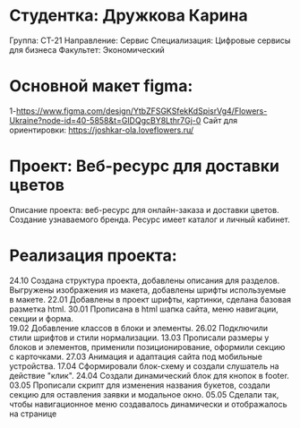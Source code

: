 # Студентка: Дружкова Карина 
Группа: СТ-21
Направление: Сервис Специализация: Цифровые сервисы для бизнеса 
Факультет: Экономический 
# Основной макет figma:
1-https://www.figma.com/design/YtbZFSGKSfekKdSpisrVg4/Flowers-Ukraine?node-id=40-5858&t=GIDQgcBY8Lthr7Gj-0
Сайт для ориентировки: https://joshkar-ola.loveflowers.ru/
# Проект: Веб-ресурс для доставки цветов 
Описание проекта: веб-ресурс для онлайн-заказа и доставки цветов. Создание узнаваемого бренда. Ресурс имеет каталог и личный кабинет.
# Реализация проекта: 
24.10
Создана структура проекта, добавлены описания для разделов. Выгружены изображения из макета, добавлены шрифты используемые в макете.
22.01 
Добавлены в проект шрифты, картинки, сделана базовая разметка html.
30.01 
Прописана в html шапка сайта, меню навигации, секции и форма.   
19.02 
Добавление классов в блоки и элементы.
26.02
Подключили стили шрифтов и стили нормализации.
13.03
Прописали размеры у блоков и элементов, применили позиционирование, оформили секцию с карточками. 
27.03
Анимация и адаптация сайта под мобильные устройства.
17.04
Сформировали блок-схему и создали слушатель на действие "клик".
24.04
Создали динамический блок для кнопок в footer.
03.05
Прописали скрипт для изменения названия букетов, создали секцию для оставления заявки и модальное окно.
05.05
Сделали так, чтобы навигационное меню создавалось динамически и отображалось на странице 
